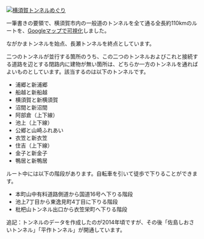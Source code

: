[![横須賀トンネルめぐり](https://kodiful.github.io/tunnels-in-yokosuka/images/map.png)](https://kodiful.github.io/tunnels-in-yokosuka/)

一筆書きの要領で、横須賀市内の一般道のトンネルを全て通る全長約110kmのルートを、[Googleマップで可視化](https://kodiful.github.io/tunnels-in-yokosuka/)しました。

ながかまトンネルを始点、長瀬トンネルを終点としています。

二つのトンネルが並行する箇所のうち、この二つのトンネルおよびこれと接続する道路を辺とする閉路内に建物が無い箇所は、どちらか一方のトンネルを通ればよいものとしています。該当するのは以下のトンネルです。
* 浦郷と新浦郷
* 船越と新船越
* 横須賀と新横須賀
* 沼間と新沼間
* 阿部倉（上下線）
* 池上（上下線）
* 公郷と山崎ふれあい
* 衣笠と新衣笠
* 住吉（上下線）
* 金子と新金子
* 鴨居と新鴨居

ルート中には以下の階段があります。自転車を引いて徒歩で下りることができます。
* 本町山中有料道路側道から国道16号へ下りる階段
* 池上7丁目から東逸見町4丁目に下りる階段
* 枇杷山トンネル出口から衣笠栄町へ下りる階段

追記：トンネルのデータを作成したのが2014年頃ですが、その後「佐島しおさいトンネル」「平作トンネル」が開通しています。
